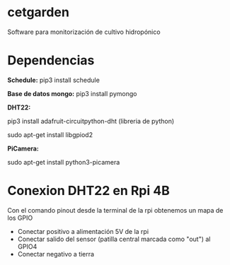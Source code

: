 # cetgarden

Software para monitorización de cultivo hidropónico

# Dependencias
**Schedule:** pip3 install schedule

**Base de datos mongo:** pip3 install pymongo 

**DHT22:** 

pip3 install adafruit-circuitpython-dht (libreria de python)

sudo apt-get install libgpiod2

**PiCamera:**

sudo apt-get install python3-picamera

# Conexion DHT22 en Rpi 4B
Con el comando pinout desde la terminal de la rpi obtenemos un mapa de los GPIO
- Conectar positivo a alimentación 5V de la rpi
- Conectar salido del sensor (patilla central marcada como "out") al GPIO4
- Conectar negativo a tierra 
